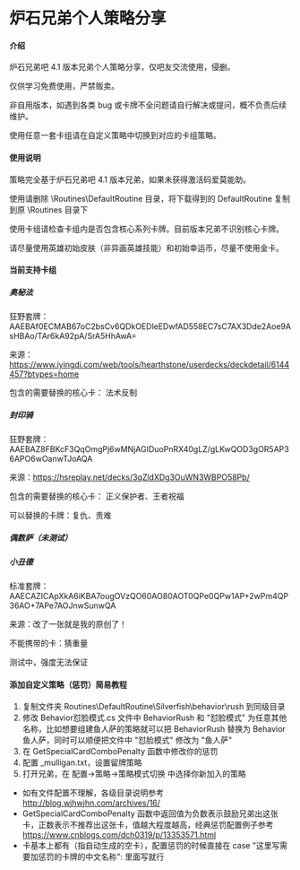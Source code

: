 # 炉石兄弟个人策略分享

#### 介绍
炉石兄弟吧 4.1 版本兄弟个人策略分享，仅吧友交流使用，侵删。

仅供学习免费使用，严禁贩卖。

非自用版本，如遇到各类 bug 或卡牌不全问题请自行解决或提问，概不负责后续维护。

使用任意一套卡组请在自定义策略中切换到对应的卡组策略。

#### 使用说明
策略完全基于炉石兄弟吧 4.1 版本兄弟，如果未获得激活码爱莫能助。

使用请删除 \Routines\DefaultRoutine 目录，将下载得到的 DefaultRoutine 复制到原 \Routines 目录下

使用卡组请检查卡组内是否包含核心系列卡牌。目前版本兄弟不识别核心卡牌。

请尽量使用英雄初始皮肤（非异画英雄技能）和初始幸运币，尽量不使用金卡。

#### 当前支持卡组

#####  奥秘法
狂野套牌：AAEBAf0ECMAB67oC2bsCv6QDkOEDleEDwfAD558EC7sC7AX3Dde2Aoe9AsHBAo/TAr6kA92pA/SrA5HhAwA=

来源：https://www.iyingdi.com/web/tools/hearthstone/userdecks/deckdetail/6144457?btypes=home

包含的需要替换的核心卡： 法术反制

#####  封印骑
狂野套牌：AAEBAZ8FBKcF3QqOmgPj6wMNjAGIDuoPnRX40gLZ/gLKwQOD3gOR5AP36APO6wOanwTJoAQA

来源：https://hsreplay.net/decks/3qZldXDg3OuWN3WBPO58Pb/

包含的需要替换的核心卡： 正义保护者、王者祝福

可以替换的卡牌：复仇、责难

#####  偶数萨（未测试）

#####  小丑德
标准套牌：AAECAZICApXkA6iKBA7ougOVzQO60AO80AOT0QPe0QPw1AP+2wPm4QP36AO+7APe7AOJnwSunwQA

来源：改了一张就是我的原创了！

不能携带的卡：猜重量

测试中，强度无法保证

#### 添加自定义策略（惩罚）简易教程
1. 复制文件夹 Routines\DefaultRoutine\Silverfish\behavior\rush 到同级目录
2. 修改 Behavior怼脸模式.cs 文件中 BehaviorRush 和 "怼脸模式" 为任意其他名称，比如想要组建鱼人萨的策略就可以把 BehaviorRush 替换为 Behavior鱼人萨，同时可以顺便把文件中 "怼脸模式" 修改为 "鱼人萨"
3. 在 GetSpecialCardComboPenalty 函数中修改你的惩罚
4. 配置 _mulligan.txt，设置留牌策略
5. 打开兄弟，在 配置->策略->策略模式切换 中选择你新加入的策略
- 如有文件配置不理解，各级目录说明参考 http://blog.wjhwjhn.com/archives/16/
- GetSpecialCardComboPenalty 函数中返回值为负数表示鼓励兄弟出这张卡，正数表示不推荐出这张卡，值越大程度越高，经典惩罚配置例子参考 https://www.cnblogs.com/dch0319/p/13353571.html
- 卡基本上都有（指自动生成的空卡），配置惩罚的时候直接在 case "这里写需要加惩罚的卡牌的中文名称": 里面写就行
